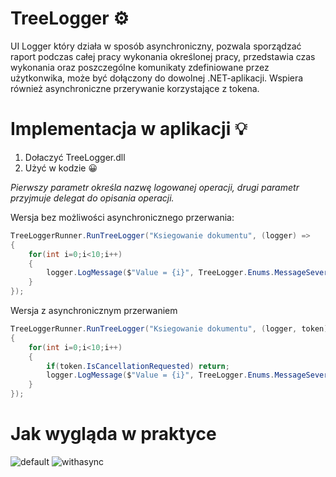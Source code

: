 # TreeLogger ⚙️
UI Logger który działa w sposób asynchroniczny, pozwala sporządzać raport podczas całej pracy wykonania określonej pracy, przedstawia czas wykonania oraz poszczególne komunikaty zdefiniowane przez użytkonwika, może być dołączony do dowolnej .NET-aplikacji. Wspiera również asynchroniczne przerywanie korzystające z tokena.

# Implementacja w aplikacji 💡
1. Dołaczyć TreeLogger.dll  
2. Użyć w kodzie 😀 

*Pierwszy parametr określa nazwę logowanej operacji, drugi parametr przyjmuje delegat do opisania operacji.*  
  
Wersja bez możliwości asynchronicznego przerwania:
```c#
TreeLoggerRunner.RunTreeLogger("Ksiegowanie dokumentu", (logger) =>
{
    for(int i=0;i<10;i++)
    {
        logger.LogMessage($"Value = {i}", TreeLogger.Enums.MessageSeverity.Information);
    }
});
```
Wersja z asynchronicznym przerwaniem
```c#
TreeLoggerRunner.RunTreeLogger("Ksiegowanie dokumentu", (logger, token) =>
{
    for(int i=0;i<10;i++)
    {
        if(token.IsCancellationRequested) return;
        logger.LogMessage($"Value = {i}", TreeLogger.Enums.MessageSeverity.Information);
    }
});
```

# Jak wygląda w praktyce
![default](https://user-images.githubusercontent.com/19534189/173612053-ffd19fda-d405-4b78-97e5-da9b5e682018.jpg)
![withasync](https://user-images.githubusercontent.com/19534189/173612058-c635c000-9b3d-459f-9c86-c67ea1574c94.jpg)

